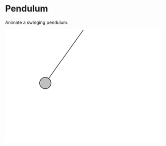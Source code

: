 # Pendulum

Animate a swinging pendulum.

![Pendulum](https://github.com/fwend/Pendulum/blob/master/pendulum.png "Pendulum")
